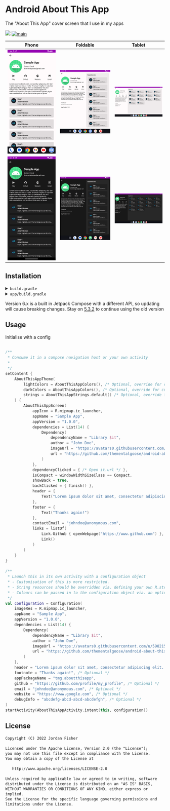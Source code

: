 # Android About This App

The "About This App" cover screen that I use in my apps

[![](https://jitpack.io/v/thementalgoose/android-about-this-app.svg)](https://jitpack.io/#thementalgoose/android-about-this-app) [![main](https://github.com/thementalgoose/android-about-this-app/workflows/Main/badge.svg)](https://github.com/thementalgoose/android-about-this-app/actions)

| Phone                                               | Foldable                                            | Tablet                                              |
|-----------------------------------------------------|-----------------------------------------------------|-----------------------------------------------------|
| <img src="res/screenshot1-light.png" width="275" /> | <img src="res/screenshot2-light.png" width="275" /> | <img src="res/screenshot3-light.png" width="275" /> |
| <img src="res/screenshot1-dark.png" width="275" />  | <img src="res/screenshot2-dark.png" width="275" />  | <img src="res/screenshot3-dark.png" width="275" />  |

## Installation

<details>
    <summary><code>build.gradle</code></summary>

    allprojects {
        repositories {
            ...
            maven { url 'https://jitpack.io' }
        }
    }
</details>

<details>
    <summary><code>app/build.gradle</code></summary>

    dependencies {
        implementation 'com.github.thementalgoose:android-about-this-app:6.0.0'
        // Use Jitpack version if newer
    }

Jitpack version: [![](https://jitpack.io/v/thementalgoose/android-about-this-app.svg)](https://jitpack.io/#thementalgoose/android-about-this-app)
</details>

Version 6.x is a built in Jetpack Compose with a different API, so updating will cause breaking changes. Stay on [5.3.2](https://github.com/thementalgoose/android-about-this-app/tree/5.3.2) to continue using the old version  

## Usage

Initialise with a config

```kotlin

/**
 * Consume it in a compose navigation host or your own activity 
 * 
 */
setContent { 
    AboutThisAppTheme(
        lightColors = AboutThisAppColors(), /* Optional, override for custom theme */
        darkColors = AboutThisAppColors(), /* Optional, override for custom theme */
        strings = AboutThisAppStrings.default() /* Optional, override for custom values / use string resources */
    ) {
        AboutThisAppScreen(
            appIcon = R.mipmap.ic_launcher,
            appName = "Sample App",
            appVersion = "1.0.0",
            dependencies = List(14) {
                Dependency(
                    dependencyName = "Library $it",
                    author = "John Doe",
                    imageUrl = "https://avatars0.githubusercontent.com/u/5982159?s=460&v=4",
                    url = "https://github.com/thementalgoose/android-about-this-app"
                )
            },
            dependencyClicked = { /* Open it.url */ },
            isCompact = windowWidthSizeClass == Compact,
            showBack = true,
            backClicked = { finish() },
            header = { 
                Text("Lorem ipsum dolor sit amet, consectetur adipiscing elit. Sed mattis maximus nisi ac mollis.")
            },
            footer = {
                Text("Thanks again!")
            },
            contactEmail = "johndoe@anonymous.com",
            links = listOf(
                Link.Github { openWebpage("https://www.github.com") },
                Link()
            )
        )
    }
}

/**
 * Launch this in its own activity with a configuration object
 * - Customisation of this is more restricted.
 * - String resources should be overridden via. defining your own R.string with the same key
 * - Colours can be passed in to the configuration object via. an optional param
 */
val configuration = Configuration(
    imageRes = R.mipmap.ic_launcher,
    appName = "Sample App",
    appVersion = "1.0.0",
    dependencies = List(14) {
        Dependency(
            dependencyName = "Library $it",
            author = "John Doe",
            imageUrl = "https://avatars0.githubusercontent.com/u/5982159?s=460&v=4",
            url = "https://github.com/thementalgoose/android-about-this-app"
        )
    },
    header = "Lorem ipsum dolor sit amet, consectetur adipiscing elit. Sed mattis maximus nisi ac mollis.", /* Optional */
    footnote = "Thanks again!", /* Optional */
    appPackageName = "tmg.aboutthisapp",
    github = "https://github.com/profile/my_profile", /* Optional */
    email = "johndoe@anonymous.com", /* Optional */
    website = "https://www.google.com", /* Optional */
    debugInfo = "abcdefg-abcd-abcd-abcdefgh", /* Optional */
)
startActivity(AboutThisAppActivity.intent(this, configuration))
```

## License

```
Copyright (C) 2022 Jordan Fisher

Licensed under the Apache License, Version 2.0 (the "License");
you may not use this file except in compliance with the License.
You may obtain a copy of the License at

   http://www.apache.org/licenses/LICENSE-2.0

Unless required by applicable law or agreed to in writing, software
distributed under the License is distributed on an "AS IS" BASIS,
WITHOUT WARRANTIES OR CONDITIONS OF ANY KIND, either express or implied.
See the License for the specific language governing permissions and
limitations under the License.
```